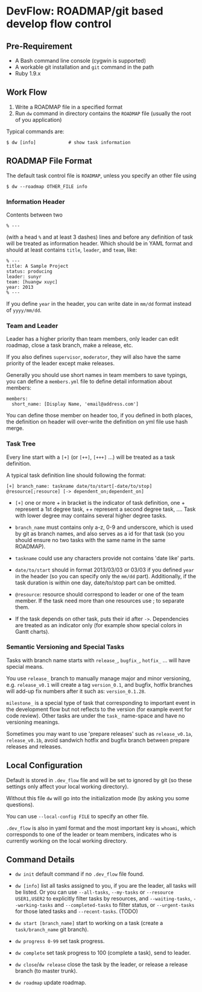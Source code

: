 DevFlow: ROADMAP/git based develop flow control
===================================================

Pre-Requirement
-----------------

- A Bash command line console (cygwin is supported)
- A workable git installation and `git` command in the path
- Ruby 1.9.x

Work Flow
-------------

1. Write a ROADMAP file in a specified format
2. Run `dw` command in directory contains the `ROADMAP` file (usually the root of you application)

Typical commands are:

    $ dw [info]            # show task information


ROADMAP File Format
--------------------

The default task control file is `ROADMAP`, unless you specify an other file using 

    $ dw --roadmap OTHER_FILE info

### Information Header

Contents between two

    % ---

(with a head `%` and at least 3 dashes) lines and before any definition of task will be
treated as information header. Which should be in YAML format and should at least contains
`title`, `leader`, and `team`, like:

    % ---
    title: A Sample Project
    status: producing
    leader: sunyr
    team: [huangw xuyc]
    year: 2013
    % ---

If you define `year` in the header, you can write date in `mm/dd` format instead of `yyyy/mm/dd`.

### Team and Leader

Leader has a higher priority than team members, only leader can edit roadmap, close a task branch, 
make a release, etc.

If you also defines `supervisor`, `moderator`, they will also have the same priority of the leader
except make releases.

Generally you should use short names in team members to save typings, you can define a `members.yml` file
to define detail information about members:

    members:
      short_name: [Display Name, 'email@address.com']

You can define those member on header too, if you defined in both places, the definition on header will over-write
the definition on yml file use hash merge.

### Task Tree

Every line start with a `[+]` (or `[++]`, `[+++]` ...) will be treated as a task definition. 

A typical task definition line should following the format:

    [+] branch_name: taskname date/to/start[-date/to/stop] @resource[;resource] [-> dependent_on;dependent_on]

- `[+]` one or more + in bracket is the indicator of task definition, one + represent a 1st degree task, 
++ represent a second degree task, .... Task with lower degree may contains several higher degree tasks.

- `branch_name` must contains only a-z, 0-9 and underscore, which is used by git as branch names,
and also serves as a id for that task (so you should ensure no two tasks with the same name in the same ROADMAP).

- `taskname` could use any characters provide not contains 'date like' parts.

- `date/to/start` should in format 2013/03/03 or 03/03 if you defined `year` in the header (so you can 
specify only the `mm/dd` part). Additionally, if the task duration is within one day, 
date/to/stop part can be omitted.

- `@resource`: resource should correspond to leader or one of the team member. 
If the task need more than one resources use ; to separate them.

- If the task depends on other task, puts their id after `->`. 
Dependencies are treated as an indicator only (for example show special colors in Gantt charts).

### Semantic Versioning and Special Tasks

Tasks with branch name starts with `release_`, `bugfix_`, `hotfix_` ... will have special means. 

You use `release_` branch to manually manage major and minor versioning, 
e.g. `release_v0.1` will create a tag `version_0.1`, and bugfix, hotfix branches 
will add-up fix numbers after it such as: `version_0.1.28`. 

`milestone_` is a special type of task that corresponding to important event in the development flow but
not reflects to the version (for example event for code review). 
Other tasks are under the `task_` name-space and have no versioning meanings.

Sometimes you may want to use 'prepare releases' such as `release_v0.1a`, `release_v0.1b`, avoid sandwich
hotfix and bugfix branch between prepare releases and releases.

Local Configuration
---------------------

Default is stored in `.dev_flow` file and will be set to ignored by git 
(so these settings only affect your local working directory).

Without this file `dw` will go into the initialization mode (by asking you some questions).

You can use `--local-config FILE` to specify an other file.

`.dev_flow` is also in yaml format and the most important key is `whoami`, which corresponds 
to one of the leader or team members, indicates who is currently working on the local working directory.

Command Details
-------------------

- `dw init` default command if no `.dev_flow` file found.

- `dw [info]` list all tasks assigned to you, if you are the leader, all tasks will be listed. 
Or you can use `--all-tasks`, `--my-tasks` or `--resource USER1,USER2` to explicitly filter tasks by
resources, and `--waiting-tasks`, `--working-tasks` and `--completed-tasks` to filter status, 
or `--urgent-tasks` for those lated tasks and `--recent-tasks`. (TODO)

- `dw start [branch_name]` start to working on a task (create a `task/branch_name` git branch).

- `dw progress 0-99` set task progress.

- `dw complete` set task progress to 100 (complete a task), send to leader.

- `dw close`/`dw release` close the task by the leader, or release a release branch (to master trunk).

- `dw roadmap` update roadmap.


